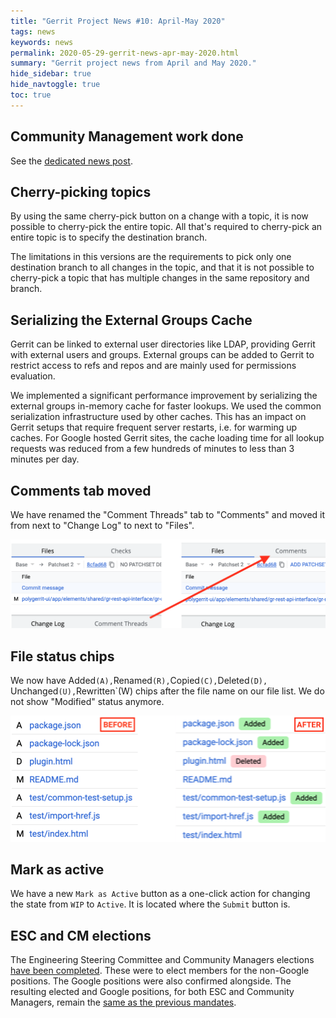 ```yaml
---
title: "Gerrit Project News #10: April-May 2020"
tags: news
keywords: news
permalink: 2020-05-29-gerrit-news-apr-may-2020.html
summary: "Gerrit project news from April and May 2020."
hide_sidebar: true
hide_navtoggle: true
toc: true
---
```


## Community Management work done

See the [dedicated news post](https://www.gerritcodereview.com/2020-04-22-community-managers-report.html).

## Cherry-picking topics

By using the same cherry-pick button on a change with a topic, it is
now possible to cherry-pick the entire topic. All that's required to
cherry-pick an entire topic is to specify the destination branch.

The limitations in this versions are the requirements to pick only
one destination branch to all changes in the topic, and that it is
not possible to cherry-pick a topic that has multiple changes in the
same repository and branch.

## Serializing the External Groups Cache

Gerrit can be linked to external user directories like LDAP,
providing Gerrit with external users and groups. External groups can
be added to Gerrit to restrict access to refs and repos and are
mainly used for permissions evaluation.

We implemented a significant performance improvement by serializing
the external groups in-memory cache for faster lookups. We used the
common serialization infrastructure used by other caches. This has an
impact on Gerrit setups that require frequent server restarts, i.e.
for warming up caches. For Google hosted Gerrit sites, the cache
loading time for all lookup requests was reduced from a few hundreds
of minutes to less than 3 minutes per day.

## Comments tab moved

We have renamed the "Comment Threads" tab to "Comments" and moved it
from next to "Change Log" to next to "Files".

![comments tab moved](/images/news-apr-may-2020-comments-tab.png)

## File status chips

We now have Added`(A),`Renamed`(R),`Copied`(C),`Deleted`(D),
`Unchanged`(U),`Rewritten`(W) chips after the file name on our file
list. We do not show "Modified" status anymore.

![File chips](/images/news-apr-may-2020-file-mods.png)

## Mark as active

We have a new `Mark as Active` button as a one-click action for changing
the state from `WIP` to `Active`. It is located where the `Submit`
button is.

## ESC and CM elections

The Engineering Steering Committee and Community Managers elections
[have been completed](https://groups.google.com/d/msg/repo-discuss/zHCT2IowQng/huv-6NsbAgAJ).
These were to elect members for the non-Google positions. The Google
positions were also confirmed alongside. The resulting elected and
Google positions, for both ESC and Community Managers, remain the
[same as the previous mandates](https://www.gerritcodereview.com/members.html).

